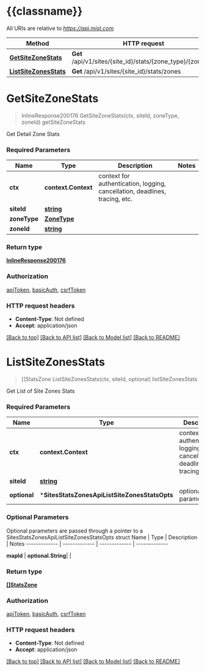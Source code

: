 # {{classname}}

All URIs are relative to *https://api.mist.com*

Method | HTTP request | Description
------------- | ------------- | -------------
[**GetSiteZoneStats**](SitesStatsZonesApi.md#GetSiteZoneStats) | **Get** /api/v1/sites/{site_id}/stats/{zone_type}/{zone_id} | getSiteZoneStats
[**ListSiteZonesStats**](SitesStatsZonesApi.md#ListSiteZonesStats) | **Get** /api/v1/sites/{site_id}/stats/zones | listSiteZonesStats

# **GetSiteZoneStats**
> InlineResponse200176 GetSiteZoneStats(ctx, siteId, zoneType, zoneId)
getSiteZoneStats

Get Detail Zone Stats

### Required Parameters

Name | Type | Description  | Notes
------------- | ------------- | ------------- | -------------
 **ctx** | **context.Context** | context for authentication, logging, cancellation, deadlines, tracing, etc.
  **siteId** | [**string**](.md)|  | 
  **zoneType** | [**ZoneType**](.md)|  | 
  **zoneId** | [**string**](.md)|  | 

### Return type

[**InlineResponse200176**](inline_response_200_176.md)

### Authorization

[apiToken](../README.md#apiToken), [basicAuth](../README.md#basicAuth), [csrfToken](../README.md#csrfToken)

### HTTP request headers

 - **Content-Type**: Not defined
 - **Accept**: application/json

[[Back to top]](#) [[Back to API list]](../README.md#documentation-for-api-endpoints) [[Back to Model list]](../README.md#documentation-for-models) [[Back to README]](../README.md)

# **ListSiteZonesStats**
> []StatsZone ListSiteZonesStats(ctx, siteId, optional)
listSiteZonesStats

Get List of Site Zones Stats

### Required Parameters

Name | Type | Description  | Notes
------------- | ------------- | ------------- | -------------
 **ctx** | **context.Context** | context for authentication, logging, cancellation, deadlines, tracing, etc.
  **siteId** | [**string**](.md)|  | 
 **optional** | ***SitesStatsZonesApiListSiteZonesStatsOpts** | optional parameters | nil if no parameters

### Optional Parameters
Optional parameters are passed through a pointer to a SitesStatsZonesApiListSiteZonesStatsOpts struct
Name | Type | Description  | Notes
------------- | ------------- | ------------- | -------------

 **mapId** | **optional.String**|  | 

### Return type

[**[]StatsZone**](stats_zone.md)

### Authorization

[apiToken](../README.md#apiToken), [basicAuth](../README.md#basicAuth), [csrfToken](../README.md#csrfToken)

### HTTP request headers

 - **Content-Type**: Not defined
 - **Accept**: application/json

[[Back to top]](#) [[Back to API list]](../README.md#documentation-for-api-endpoints) [[Back to Model list]](../README.md#documentation-for-models) [[Back to README]](../README.md)

